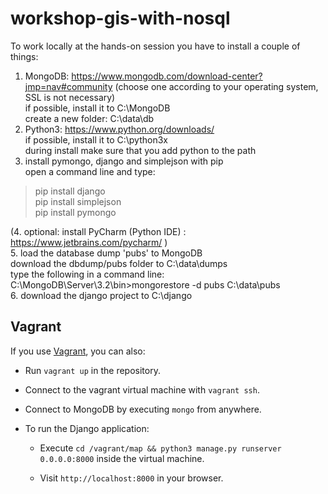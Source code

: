 # workshop-gis-with-nosql

To work locally at the hands-on session you have to install a couple of things:    
1. MongoDB: https://www.mongodb.com/download-center?jmp=nav#community (choose one according to your operating system, SSL is not necessary)    
  if possible, install it to C:\MongoDB     
  create a new folder: C:\data\db    
2. Python3: https://www.python.org/downloads/    
  if possible, install it to C:\python3x      
  during install make sure that you add python to the path    
3. install pymongo, django and simplejson with pip      
  open a command line and type:    
  >pip install django    
  >pip install simplejson     
  >pip install pymongo     

(4. optional: install PyCharm (Python IDE) : https://www.jetbrains.com/pycharm/ )    
5. load the database dump 'pubs' to MongoDB    
   download the dbdump/pubs folder to C:\data\dumps    
   type the following in a command line:    
    C:\MongoDB\Server\3.2\bin>mongorestore -d pubs C:\data\pubs         
6. download the django project to C:\django

## Vagrant

If you use [Vagrant](https://www.vagrantup.com), you can also:

* Run `vagrant up` in the repository.

* Connect to the vagrant virtual machine with `vagrant ssh`.

* Connect to MongoDB by executing `mongo` from anywhere.

* To run the Django application:

    * Execute `cd /vagrant/map && python3 manage.py runserver 0.0.0.0:8000` inside the virtual machine.

    * Visit `http://localhost:8000` in your browser.
